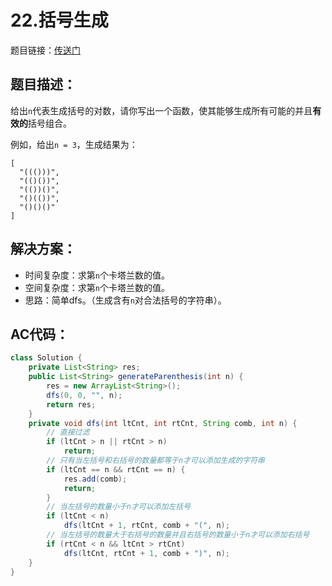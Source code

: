 # 22.括号生成
题目链接：[传送门](https://leetcode-cn.com/problems/generate-parentheses/)

## 题目描述：
给出`n`代表生成括号的对数，请你写出一个函数，使其能够生成所有可能的并且**有效的**括号组合。

例如，给出`n = 3`，生成结果为：
```
[
  "((()))",
  "(()())",
  "(())()",
  "()(())",
  "()()()"
]
```

## 解决方案：
- 时间复杂度：求第`n`个卡塔兰数的值。
- 空间复杂度：求第`n`个卡塔兰数的值。
- 思路：简单dfs。（生成含有`n`对合法括号的字符串）。

## AC代码：
```java
class Solution {
	private List<String> res;
	public List<String> generateParenthesis(int n) {
		res = new ArrayList<String>();
		dfs(0, 0, "", n);
		return res;
	}
	private void dfs(int ltCnt, int rtCnt, String comb, int n) {
		// 直接过滤
		if (ltCnt > n || rtCnt > n)
			return;
		// 只有当左括号和右括号的数量都等于n才可以添加生成的字符串
		if (ltCnt == n && rtCnt == n) {
			res.add(comb);
			return;
		}
		// 当左括号的数量小于n才可以添加左括号
		if (ltCnt < n)
			dfs(ltCnt + 1, rtCnt, comb + "(", n);
		// 当左括号的数量大于右括号的数量并且右括号的数量小于n才可以添加右括号
		if (rtCnt < n && ltCnt > rtCnt)
			dfs(ltCnt, rtCnt + 1, comb + ")", n);
	}
}
```